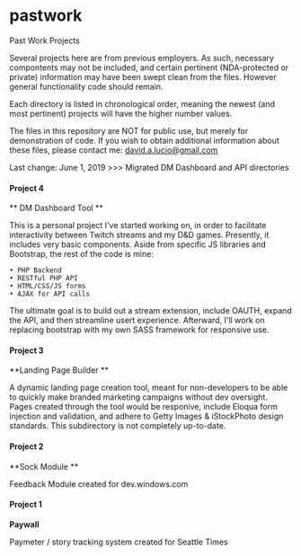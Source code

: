 # pastwork
Past Work Projects

Several projects here are from previous employers. As such, necessary compontents may not be included, and certain pertinent (NDA-protected or private) information may have been swept clean from the files. However general functionality code should remain.

Each directory is listed in chronological order, meaning the newest (and most pertinent) projects will have the higher number values.

The files in this repository are NOT for public use, but merely for demonstration of code. If you wish to obtain additional information about these files, please contact me: david.a.lucio@gmail.com

Last change:
June 1, 2019 >>> Migrated DM Dashboard and API directories


#### Project 4
** DM Dashboard Tool **

This is a personal project I've started working on, in order to facilitate interactivity between Twitch streams and my D&D games. Presently, it includes very basic components. Aside from specific JS libraries and Bootstrap, the rest of the code is mine:

    • PHP Backend
    • RESTful PHP API
    • HTML/CSS/JS forms
    • AJAX for API calls

The ultimate goal is to build out a stream extension, include OAUTH, expand the API, and then streamline usert experience. Afterward, I'll work on replacing bootstrap with my own SASS framework for responsive use.


#### Project 3
**Landing Page Builder **

A dynamic landing page creation tool, meant for non-developers to be able to quickly make branded marketing campaigns without dev oversight. Pages created through the tool would be responive, include Eloqua form injection and validation, and adhere to Getty Images & iStockPhoto design standards. This subdirectory is not completely up-to-date.


#### Project 2
**Sock Module **

Feedback Module created for dev.windows.com


#### Project 1
**Paywall**

Paymeter / story tracking system created for Seattle Times
